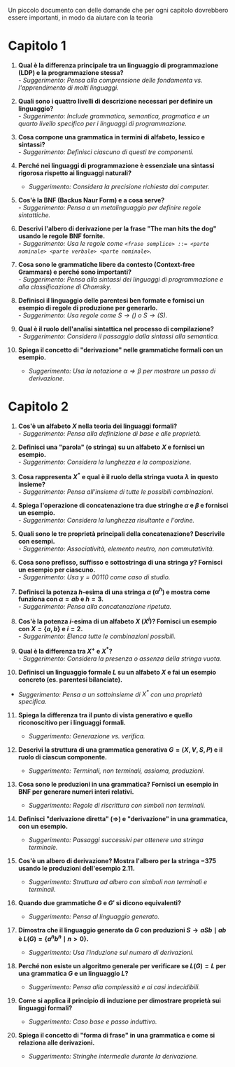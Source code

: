 Un piccolo documento con delle domande che per ogni capitolo dovrebbero essere importanti, in modo da aiutare con la teoria
# Capitolo 1
1. **Qual è la differenza principale tra un linguaggio di programmazione (LDP) e la programmazione stessa?**  
	   - _Suggerimento: Pensa alla comprensione delle fondamenta vs. l'apprendimento di molti linguaggi._

2. **Quali sono i quattro livelli di descrizione necessari per definire un linguaggio?**  
	   - _Suggerimento: Include grammatica, semantica, pragmatica e un quarto livello specifico per i linguaggi di programmazione._

3. **Cosa compone una grammatica in termini di alfabeto, lessico e sintassi?**  
	   - _Suggerimento: Definisci ciascuno di questi tre componenti._

4. **Perché nei linguaggi di programmazione è essenziale una sintassi rigorosa rispetto ai linguaggi naturali?**  
   - _Suggerimento: Considera la precisione richiesta dai computer._

5. **Cos'è la BNF (Backus Naur Form) e a cosa serve?**  
	   - _Suggerimento: Pensa a un metalinguaggio per definire regole sintattiche._

6. **Descrivi l'albero di derivazione per la frase "The man hits the dog" usando le regole BNF fornite.**  
	   - _Suggerimento: Usa le regole come `<frase semplice> ::= <parte nominale> <parte verbale> <parte nominale>`._

7. **Cosa sono le grammatiche libere da contesto (Context-free Grammars) e perché sono importanti?**  
	   - _Suggerimento: Pensa alla sintassi dei linguaggi di programmazione e alla classificazione di Chomsky._

8. **Definisci il linguaggio delle parentesi ben formate e fornisci un esempio di regole di produzione per generarlo.**  
	   - _Suggerimento: Usa regole come $S \rightarrow ()$ o $S \rightarrow (S)$._

9. **Qual è il ruolo dell'analisi sintattica nel processo di compilazione?**  
	   - _Suggerimento: Considera il passaggio dalla sintassi alla semantica._

10. **Spiega il concetto di "derivazione" nelle grammatiche formali con un esempio.**  
	- _Suggerimento: Usa la notazione $\alpha \Rightarrow \beta$ per mostrare un passo di derivazione._
# Capitolo 2
1. **Cos'è un alfabeto $X$ nella teoria dei linguaggi formali?**  
	   - _Suggerimento: Pensa alla definizione di base e alle proprietà._

2. **Definisci una "parola" (o stringa) su un alfabeto $X$ e fornisci un esempio.**  
	   - _Suggerimento: Considera la lunghezza e la composizione._

3. **Cosa rappresenta $X^*$ e qual è il ruolo della stringa vuota $\lambda$ in questo insieme?**  
	   - _Suggerimento: Pensa all'insieme di tutte le possibili combinazioni._

4. **Spiega l'operazione di concatenazione tra due stringhe $\alpha$ e $\beta$ e fornisci un esempio.**  
	   - _Suggerimento: Considera la lunghezza risultante e l'ordine._

5. **Quali sono le tre proprietà principali della concatenazione? Descrivile con esempi.**  
	   - _Suggerimento: Associatività, elemento neutro, non commutatività._

6. **Cosa sono prefisso, suffisso e sottostringa di una stringa $y$? Fornisci un esempio per ciascuno.**  
	   - _Suggerimento: Usa $y = 00110$ come caso di studio._

7. **Definisci la potenza $h$-esima di una stringa $\alpha$ ($\alpha^h$) e mostra come funziona con $\alpha = ab$ e $h = 3$.**  
	   - _Suggerimento: Pensa alla concatenazione ripetuta._

8. **Cos'è la potenza $i$-esima di un alfabeto $X$ ($X^i$)? Fornisci un esempio con $X = \{a, b\}$ e $i = 2$.**  
	   - _Suggerimento: Elenca tutte le combinazioni possibili._

9. **Qual è la differenza tra $X^+$ e $X^*$?**  
	   - _Suggerimento: Considera la presenza o assenza della stringa vuota._

10. **Definisci un linguaggio formale $L$ su un alfabeto $X$ e fai un esempio concreto (es. parentesi bilanciate).**  
- _Suggerimento: Pensa a un sottoinsieme di $X^*$ con una proprietà specifica._

11. **Spiega la differenza tra il punto di vista generativo e quello riconoscitivo per i linguaggi formali.**  
    - _Suggerimento: Generazione vs. verifica._

12. **Descrivi la struttura di una grammatica generativa $G = (X, V, S, P)$ e il ruolo di ciascun componente.**  
    - _Suggerimento: Terminali, non terminali, assioma, produzioni._

13. **Cosa sono le produzioni in una grammatica? Fornisci un esempio in BNF per generare numeri interi relativi.**  
    - _Suggerimento: Regole di riscrittura con simboli non terminali._

14. **Definisci "derivazione diretta" ($\Rightarrow$) e "derivazione" in una grammatica, con un esempio.**  
    - _Suggerimento: Passaggi successivi per ottenere una stringa terminale._

15. **Cos'è un albero di derivazione? Mostra l'albero per la stringa $-375$ usando le produzioni dell'esempio 2.11.**  
    - _Suggerimento: Struttura ad albero con simboli non terminali e terminali._

16. **Quando due grammatiche $G$ e $G'$ si dicono equivalenti?**  
    - _Suggerimento: Pensa al linguaggio generato._

17. **Dimostra che il linguaggio generato da $G$ con produzioni $S \rightarrow aSb \mid ab$ è $L(G) = \{a^nb^n \mid n > 0\}$.**  
    - _Suggerimento: Usa l'induzione sul numero di derivazioni._

18. **Perché non esiste un algoritmo generale per verificare se $L(G) = L$ per una grammatica $G$ e un linguaggio $L$?**  
    - _Suggerimento: Pensa alla complessità e ai casi indecidibili._

19. **Come si applica il principio di induzione per dimostrare proprietà sui linguaggi formali?**  
    - _Suggerimento: Caso base e passo induttivo._

20. **Spiega il concetto di "forma di frase" in una grammatica e come si relaziona alle derivazioni.**  
    - _Suggerimento: Stringhe intermedie durante la derivazione._
